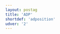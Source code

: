 ```yaml
---
layout: postag
title: 'ADP'
shortdef: 'adposition'
udver: '2'
---
```

<!-- Interlanguage links updated Po lis 14 15:34:29 CET 2022 -->
